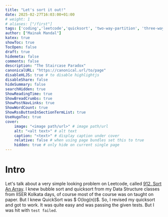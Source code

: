 ```yaml
---
title: "Let's sort it out!"
date: 2025-02-27T16:03:00+01:00
# weight: 1
# aliases: ["/first"]
tags: ['coding','leetcode','quicksort', 'two-way-partition', 'three-way-partition' ]
author: ["Mainak Mandal"]
katex: true
showToc: true
TocOpen: false
draft: true
hidemeta: false
comments: false
description: "The Staircase Paradox"
canonicalURL: "https://canonical.url/to/page"
disableHLJS: true # to disable highlightjs
disableShare: false
hideSummary: false
searchHidden: true
ShowReadingTime: true
ShowBreadCrumbs: true
ShowPostNavLinks: true
ShowWordCount: true
ShowRssButtonInSectionTermList: true
UseHugoToc: true
cover:
    image: "<image path/url>" # image path/url
    alt: "<alt text>" # alt text
    caption: "<text>" # display caption under cover
    relative: false # when using page bundles set this to true
    hidden: true # only hide on current single page
---
```

#  Intro

Let's talk about a very simple looking problem on Leetcode, called [912. Sort An
Array](https://leetcode.com/problems/sort-an-array/description/). I knew
bubble sort and quicksort from my Data Structure classes from IISER Kolkata days,
of course most of the course was on taught on paper. But I knew QuickSort was
$ O(log(n))$. So, I revised my quicksort and got to work. It was quite easy and was passing the given tests. But I was hit with `test failed`.

